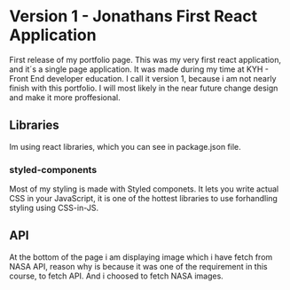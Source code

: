 
# Version 1 - Jonathans First React Application

First release of my portfolio page. This was my very first react application, and it´s a single page application. It was made during my time at KYH - Front End developer education. I call it version 1, because i am not nearly finish with this portfolio. 
I will most likely in the near future change design and make it more proffesional.



## Libraries
Im using react libraries, which you can see in package.json file.

### styled-components
Most of my styling is made with Styled componets. It lets you write actual CSS in your JavaScript, it is one of the hottest libraries to use forhandling styling using CSS-in-JS. 

## API

At the bottom of the page i am displaying image which i have fetch from NASA API, reason why is because it was one of the requirement in this course, to fetch API. And i choosed to fetch NASA images. 


